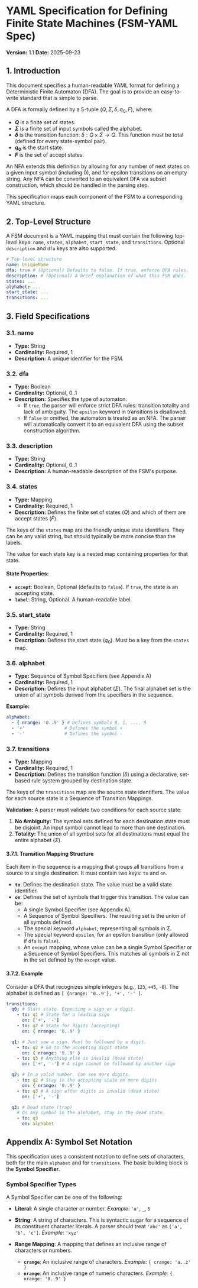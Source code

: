 # YAML Specification for Defining Finite State Machines (FSM-YAML Spec)

**Version:** 1.1
**Date:** 2025-09-23

## 1. Introduction

This document specifies a human-readable YAML format for defining a Deterministic Finite Automaton (DFA). The goal is to provide an easy-to-write standard that is simple to parse.

A DFA is formally defined by a 5-tuple $(Q, \Sigma, \delta, q_0, F)$, where:

  - **$Q$** is a finite set of states.
  - **$\Sigma$** is a finite set of input symbols called the alphabet.
  - **$\delta$** is the transition function: $\delta: Q \times \Sigma \to Q$. This function must be total (defined for every state-symbol pair).
  - **$q_0$** is the start state.
  - **$F$** is the set of accept states.

An NFA extends this definition by allowing for any number of next states on a given input symbol (including 0), and for epsilon transitions on an empty string. Any NFA can be converted to an equivalent DFA via subset construction, which should be handled in the parsing step.

This specification maps each component of the FSM to a corresponding YAML structure.

## 2. Top-Level Structure

A FSM document is a YAML mapping that must contain the following top-level keys: `name`, `states`, `alphabet`, `start_state`, and `transitions`. Optional `description` and `dfa` keys are also supported.

```yaml
# Top-level structure
name: UniqueName
dfa: true # (Optional) Defaults to false. If true, enforce DFA rules.
description: # (Optional) A brief explanation of what this FSM does.
states: ...
alphabet: ...
start_state: ...
transitions: ...
```

## 3. Field Specifications

### 3.1. name

  - **Type:** String
  - **Cardinality:** Required, 1
  - **Description:** A unique identifier for the FSM.

### 3.2. dfa

  - **Type:** Boolean
  - **Cardinality:** Optional, 0..1
  - **Description:** Specifies the type of automaton.
      - If `true`, the parser will enforce strict DFA rules: transition totality and lack of ambiguity. The `epsilon` keyword in transitions is disallowed.
      - If `false` or omitted, the automaton is treated as an NFA. The parser will automatically convert it to an equivalent DFA using the subset construction algorithm.

### 3.3. description

  - **Type:** String
  - **Cardinality:** Optional, 0..1
  - **Description:** A human-readable description of the FSM's purpose.

### 3.4. states

  - **Type:** Mapping
  - **Cardinality:** Required, 1
  - **Description:** Defines the finite set of states ($Q$) and which of them are accept states ($F$).

  The keys of the `states` map are the friendly unique state identifiers. They can be any valid string, but should typically be more concise than the labels.

  The value for each state key is a nested map containing properties for that state.

#### State Properties:

  - **`accept`**: Boolean, Optional (defaults to `false`). If `true`, the state is an accepting state.
  - **`label`**: String, Optional. A human-readable label.

### 3.5. start_state

  - **Type:** String
  - **Cardinality:** Required, 1
  - **Description:** Defines the start state ($q_0$). Must be a key from the `states` map.

### 3.6. alphabet

  - **Type:** Sequence of Symbol Specifiers (see Appendix A)
  - **Cardinality:** Required, 1
  - **Description:** Defines the input alphabet ($\Sigma$). The final alphabet set is the union of all symbols derived from the specifiers in the sequence.

**Example:**

```yaml
alphabet:
  - { nrange: '0..9' } # Defines symbols 0, 1, ..., 9
  - '+'               # Defines the symbol +
  - '-'               # Defines the symbol -
```

### 3.7. transitions

  - **Type:** Mapping
  - **Cardinality:** Required, 1
  - **Description:** Defines the transition function ($\delta$) using a declarative, set-based rule system grouped by destination state.

The keys of the `transitions` map are the source state identifiers. The value for each source state is a Sequence of Transition Mappings.

**Validation:** A parser must validate two conditions for each source state:

1.  **No Ambiguity:** The symbol sets defined for each destination state must be disjoint. An input symbol cannot lead to more than one destination.
2.  **Totality:** The union of all symbol sets for all destinations must equal the entire alphabet ($\Sigma$).

#### 3.7.1. Transition Mapping Structure

Each item in the sequence is a mapping that groups all transitions from a source to a single destination. It must contain two keys: `to` and `on`.

  - **`to`**: Defines the destination state. The value must be a valid state identifier.
  - **`on`**: Defines the set of symbols that trigger this transition. The value can be:
      - A single Symbol Specifier (see Appendix A).
      - A Sequence of Symbol Specifiers. The resulting set is the union of all symbols defined.
      - The special keyword `alphabet`, representing all symbols in $\Sigma$.
      - The special keyword `epsilon`, for an epsilon transition (only allowed if `dfa` is `false`).
      - An `except` mapping, whose value can be a single Symbol Specifier or a Sequence of Symbol Specifiers. This matches all symbols in $\Sigma$ not in the set defined by the `except` value.

#### 3.7.2. Example

Consider a DFA that recognizes simple integers (e.g., `123`, `+45`, `-6`). The alphabet is defined as `[ {nrange: '0..9'}, '+', '-' ]`.

```yaml
transitions:
  q0: # Start state. Expecting a sign or a digit.
    - to: q1 # State for a leading sign
      on: ['+', '-']
    - to: q2 # State for digits (accepting)
      on: { nrange: '0..9' }

  q1: # Just saw a sign. Must be followed by a digit.
    - to: q2 # Go to the accepting digit state
      on: { nrange: '0..9' }
    - to: q3 # Anything else is invalid (dead state)
      on: ['+', '-'] # A sign cannot be followed by another sign

  q2: # In a valid number. Can see more digits.
    - to: q2 # Stay in the accepting state on more digits
      on: { nrange: '0..9' }
    - to: q3 # A sign after digits is invalid (dead state)
      on: ['+', '-']

  q3: # Dead state (trap)
    # On any symbol in the alphabet, stay in the dead state.
    - to: q3
      on: alphabet
```

## Appendix A: Symbol Set Notation

This specification uses a consistent notation to define sets of characters, both for the main `alphabet` and for `transitions`. The basic building block is the **Symbol Specifier**.

### Symbol Specifier Types

A Symbol Specifier can be one of the following:

  - **Literal**: A single character or number.
    *Example:* `'a'`, `_`, `5`

  - **String**: A string of characters. This is syntactic sugar for a sequence of its constituent character literals. A parser should treat `'abc'` as `['a', 'b', 'c']`.
    *Example:* `'xyz'`

  - **Range Mapping**: A mapping that defines an inclusive range of characters or numbers.

      - **`crange`**: An inclusive range of characters. *Example:* `{ crange: 'a..z' }`
      - **`nrange`**: An inclusive range of numeric characters. *Example:* `{ nrange: '0..9' }`